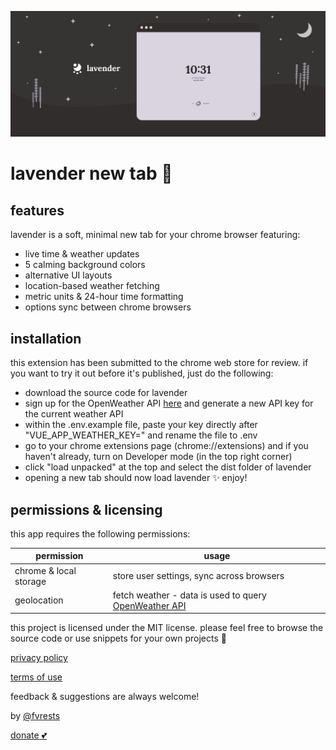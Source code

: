 ![illustration of a starry landscape with a screencap of the lavender app & the lavender logo](./promo/promo-marquee-1400@2x.png)

# lavender new tab 🌙

## features

lavender is a soft, minimal new tab for your chrome browser featuring:

-   live time & weather updates
-   5 calming background colors
-   alternative UI layouts
-   location-based weather fetching
-   metric units & 24-hour time formatting
-   options sync between chrome browsers

## installation

this extension has been submitted to the chrome web store for review. if you want to try it out before it's published, just do the following:

-   download the source code for lavender
-   sign up for the OpenWeather API [here](https://home.openweathermap.org/users/sign_upgenerate) and generate a new API key for the current weather API
-   within the .env.example file, paste your key directly after "VUE_APP_WEATHER_KEY=" and rename the file to .env
-   go to your chrome extensions page (chrome://extensions) and if you haven't already, turn on Developer mode (in the top right corner)
-   click "load unpacked" at the top and select the dist folder of lavender
-   opening a new tab should now load lavender ✨ enjoy!

## permissions & licensing

this app requires the following permissions:

| permission             | usage                                                                                       |
| ---------------------- | ------------------------------------------------------------------------------------------- |
| chrome & local storage | store user settings, sync across browsers                                                   |
| geolocation            | fetch weather - data is used to query [OpenWeather API](https://openweathermap.org/find?q=) |

this project is licensed under the MIT license. please feel free to browse the source code or use snippets for your own projects 💛

[privacy policy](https://github.com/fvrests/lavender/blob/main/privacy-policy.md)

[terms of use](https://github.com/fvrests/lavender/blob/main/terms-of-use.md)

feedback & suggestions are always welcome!

by [@fvrests](https://twitter.com/fvrests)

[donate 💕](https://givebutter.com/fvrests)
